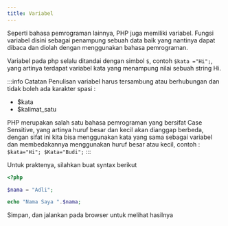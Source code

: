 ```yaml
---
title: Variabel
---
```


Seperti bahasa pemrograman lainnya, PHP juga memiliki variabel. Fungsi variabel disini sebagai penampung sebuah data baik yang nantinya dapat dibaca dan diolah dengan menggunakan bahasa pemrograman.

Variabel pada php selalu ditandai dengan simbol `$`, contoh `$kata ="Hi";`, yang artinya terdapat variabel kata yang menampung nilai sebuah string Hi.

:::info Catatan
Penulisan variabel harus tersambung atau berhubungan dan tidak boleh ada karakter spasi :
* $kata
* $kalimat_satu

PHP merupakan salah satu bahasa pemrograman yang bersifat Case Sensitive, yang artinya huruf besar dan kecil akan dianggap berbeda, dengan sifat ini kita bisa menggunakan kata yang sama sebagai variabel dan membedakannya menggunakan huruf besar atau kecil, contoh :
`$kata="Hi"; $Kata="Budi";`
:::

Untuk praktenya, silahkan buat syntax berikut 

```php title=variabel.php
<?php

$nama = "Adli";

echo "Nama Saya ".$nama;
```

Simpan, dan jalankan pada browser untuk melihat hasilnya